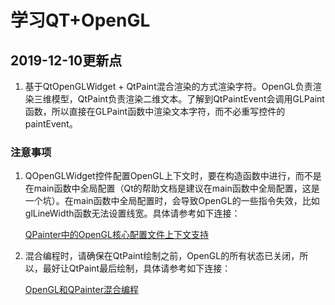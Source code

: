# 学习QT+OpenGL

## 2019-12-10更新点

1. 基于QtOpenGLWidget + QtPaint混合渲染的方式渲染字符。OpenGL负责渲染三维模型，QtPaint负责渲染二维文本。了解到QtPaintEvent会调用GLPaint函数，所以直接在GLPaint函数中渲染文本字符，而不必重写控件的paintEvent。

### 注意事项

1. QOpenGLWidget控件配置OpenGL上下文时，要在构造函数中进行，而不是在main函数中全局配置（Qt的帮助文档是建议在main函数中全局配置，这是一个坑）。在main函数中全局配置时，会导致OpenGL的一些指令失效，比如glLineWidth函数无法设置线宽。具体请参考如下连接：

    [QPainter中的OpenGL核心配置文件上下文支持](https://www.qt.io/blog/2017/01/27/opengl-core-profile-context-support-qpainter)

2. 混合编程时，请确保在QtPaint绘制之前，OpenGL的所有状态已关闭，所以，最好让QtPaint最后绘制，具体请参考如下连接：

    [OpenGL和QPainter混合编程](https://www.qt.io/blog/2011/11/21/qt-commercial-support-weekly-4-mixing-opengl-and-qpainter-qt-4-5-x-with-sun-studio-12-2)